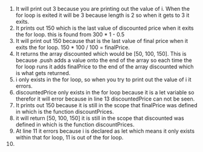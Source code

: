 1. It will print out 3 because you are printing out the value of i. When the for loop is exited it will be 3 because length is 2 so when it gets to 3 it exits.
2. It prints out 150 which is the last value of discounted price when it exits the for loop. this is found from 300 * 1 - 0.5
3. It will print out 150 because that is the last value of final price when it exits the for loop. 150 * 100 / 100 = finalPrice.
4. It returns the array discounted which would be [50, 100, 150]. This is because .push adds a value onto the end of the array so each time the for loop runs it adds finalPrice to the end of the array discounted which is what gets returned.
5. i only exists in the for loop, so when you try to print out the value of i it errors.
6. discountedPrice only exists in the for loop because it is a let variable so therefor it will error because in line 13 discountedPrice can not be seen.
7. It prints out 150 because it is still in the scope that finalPrice was defined in which is the function discountPrices.
8. it will return [50, 100, 150] it is still in the scope that discounted was defined in which is the function discountPrices.
9. At line 11 it errors because i is declared as let which means it only exists within that for loop, 11 is out of the for loop.
10. 